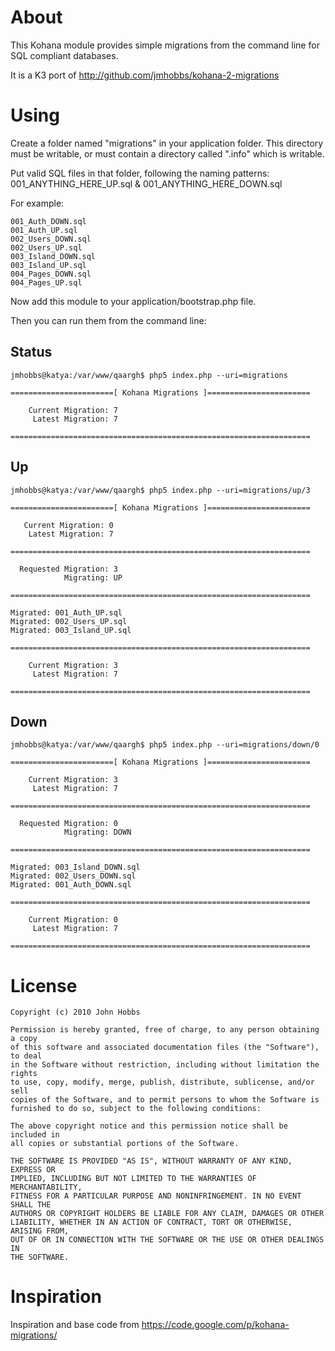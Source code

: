 # About

This Kohana module provides simple migrations from the command line for SQL compliant databases.

It is a K3 port of http://github.com/jmhobbs/kohana-2-migrations

# Using

Create a folder named "migrations" in your application folder.  This directory must be writable, or must contain a directory called ".info" which is writable.

Put valid SQL files in that folder, following the naming patterns: 001_ANYTHING_HERE_UP.sql & 001_ANYTHING_HERE_DOWN.sql

For example:

	001_Auth_DOWN.sql
	001_Auth_UP.sql
	002_Users_DOWN.sql
	002_Users_UP.sql
	003_Island_DOWN.sql
	003_Island_UP.sql
	004_Pages_DOWN.sql
	004_Pages_UP.sql

Now add this module to your application/bootstrap.php file.

Then you can run them from the command line:

## Status

	jmhobbs@katya:/var/www/qaargh$ php5 index.php --uri=migrations

	=======================[ Kohana Migrations ]=======================

	    Current Migration: 7
	     Latest Migration: 7

	===================================================================


## Up

	jmhobbs@katya:/var/www/qaargh$ php5 index.php --uri=migrations/up/3

	=======================[ Kohana Migrations ]=======================

	   Current Migration: 0
	    Latest Migration: 7

	===================================================================

	  Requested Migration: 3
	            Migrating: UP

	===================================================================

	Migrated: 001_Auth_UP.sql
	Migrated: 002_Users_UP.sql
	Migrated: 003_Island_UP.sql

	===================================================================

	    Current Migration: 3
	     Latest Migration: 7

	===================================================================


## Down

	jmhobbs@katya:/var/www/qaargh$ php5 index.php --uri=migrations/down/0

	=======================[ Kohana Migrations ]=======================

	    Current Migration: 3
	     Latest Migration: 7

	===================================================================

	  Requested Migration: 0
	            Migrating: DOWN

	===================================================================

	Migrated: 003_Island_DOWN.sql
	Migrated: 002_Users_DOWN.sql
	Migrated: 001_Auth_DOWN.sql

	===================================================================

	    Current Migration: 0
	     Latest Migration: 7

	===================================================================

# License

	Copyright (c) 2010 John Hobbs

	Permission is hereby granted, free of charge, to any person obtaining a copy
	of this software and associated documentation files (the "Software"), to deal
	in the Software without restriction, including without limitation the rights
	to use, copy, modify, merge, publish, distribute, sublicense, and/or sell
	copies of the Software, and to permit persons to whom the Software is
	furnished to do so, subject to the following conditions:

	The above copyright notice and this permission notice shall be included in
	all copies or substantial portions of the Software.

	THE SOFTWARE IS PROVIDED "AS IS", WITHOUT WARRANTY OF ANY KIND, EXPRESS OR
	IMPLIED, INCLUDING BUT NOT LIMITED TO THE WARRANTIES OF MERCHANTABILITY,
	FITNESS FOR A PARTICULAR PURPOSE AND NONINFRINGEMENT. IN NO EVENT SHALL THE
	AUTHORS OR COPYRIGHT HOLDERS BE LIABLE FOR ANY CLAIM, DAMAGES OR OTHER
	LIABILITY, WHETHER IN AN ACTION OF CONTRACT, TORT OR OTHERWISE, ARISING FROM,
	OUT OF OR IN CONNECTION WITH THE SOFTWARE OR THE USE OR OTHER DEALINGS IN
	THE SOFTWARE.

# Inspiration

Inspiration and base code from https://code.google.com/p/kohana-migrations/
